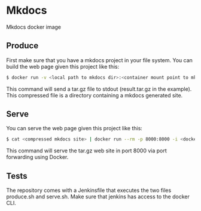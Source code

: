 # Mkdocs

Mkdocs docker image

## Produce

First make sure that you have a mkdocs project in your file system.
You can build the web page given this project like this:

```bash
$ docker run -v <local path to mkdocs dir>:<container mount point to mkdocs dir> <docker image name> produce <container mount point to mkdocs dir>
```

This command will send a tar.gz file to stdout (result.tar.gz in the example). This compressed file is a directory containing a mkdocs generated site.

## Serve

You can serve the web page given this project like this:

```bash
$ cat <compressed mkdocs site> | docker run --rm -p 8000:8000 -i <docker image name> serve
```

This command will serve the tar.gz web site in port 8000 via port forwarding using Docker.

## Tests

The repository comes with a Jenkinsfile that executes the two files produce.sh and serve.sh. Make sure that jenkins has access to the docker CLI.

